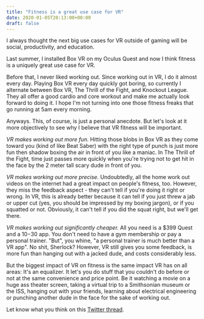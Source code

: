 ```yaml
---
title: "Fitness is a great use case for VR"
date: 2020-01-05T20:13:00+00:00
draft: false
---
```


I always thought the next big use cases for VR outside of gaming will be social, productivity, and education.

Last summer, I installed Box VR on my Oculus Quest and now I think fitness is a uniquely great use case for VR.

Before that, I never liked working out. Since working out in VR, I do it almost every day. Playing Box VR every day quickly got boring, so currently I alternate between Box VR, The Thrill of the Fight, and Knockout League. They all offer a good cardio and core workout and make me actually look forward to doing it. I hope I'm not turning into one those fitness freaks that go running at 5am every morning.

Anyways. This, of course, is just a personal anecdote. But let's look at it more objectively to see why I believe that VR fitness will be important.

_VR makes working out more fun._ Hitting those blobs in Box VR as they come toward you (kind of like Beat Saber) with the right type of punch is just more fun then shadow boxing the air in front of you like a maniac. In The Thrill of the Fight, time just passes more quickly when you're trying not to get hit in the face by the 2 meter tall scary dude in front of you.

_VR makes working out more precise._ Undoubtedly, all the home work out videos on the internet had a great impact on people's fitness, too. However, they miss the feedback aspect - they can't tell if you're doing it right or wrong. In VR, this is already better because it can tell if you just threw a jab or upper cut (yes, you should be impressed by my boxing jargon), or if you squatted or not. Obviously, it can't tell if you did the squat right, but we'll get there.

_VR makes working out significantly cheaper._ All you need is a $399 Quest and a $10-$30 app. You don't need to have a gym membership or pay a personal trainer. "But", you whine, "a personal trainer is much better than a VR app". No shit, Sherlock? However, VR still gives you some feedback, is more fun than hanging out with a jacked dude, and costs considerably less.

But the biggest impact of VR on fitness is the same impact VR has on all areas: It's an equalizer. It let's you do stuff that you couldn't do before or not at the same convenience and price point. Be it watching a movie on a huge ass theater screen, taking a virtual trip to a Smithsonian museum or the ISS, hanging out with your friends, learning about electrical engineering or punching another dude in the face for the sake of working out.

Let know what you think on this [Twitter thread](https://twitter.com/canolcer/status/1213923175223963649).